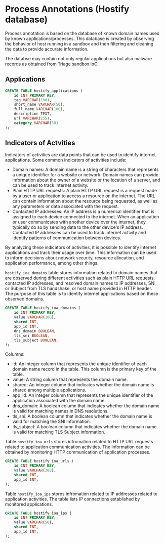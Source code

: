 # Process Annotations (Hostify database)

Process annotation is based on the database of known domain names used by known applications/processes. 
This database is created by observing the behavior of host running in a sandbox and then filtering and cleaning 
the data to provide accurate information.

The databse may contain not only regular applications but also malware records as obtained from Triage sandbox IoC.

## Applications

```sql
CREATE TABLE hostify_applications (
    id INT PRIMARY KEY,
    tag VARCHAR(100),
    short_name VARCHAR(50),
    full_name VARCHAR(100),
    description TEXT,
    url VARCHAR(255),
    category VARCHAR(50)
);
```

## Indicators of Actvities

Indicators of activities are data points that can be used to identify internet applications. Some common indicators of activities include:

* Domain names: A domain name is a string of characters that represents a unique identifier for a website or network. Domain names can provide information about the owner of a website or the location of a server, and can be used to track internet activity.
* Plain HTTP URL requests: A plain HTTP URL request is a request made by a user or application to access a resource on the internet. The URL can contain information about the resource being requested, as well as any parameters or data associated with the request.
* Contacted IP addresses: An IP address is a numerical identifier that is assigned to each device connected to the internet. When an application or user communicates with another device over the internet, they typically do so by sending data to the other device's IP address. Contacted IP addresses can be used to track internet activity and identify patterns of communication between devices.

By analyzing these indicators of activities, it is possible to identify internet applications and track their usage over time. This information can be used to inform decisions about network security, resource allocation, and application performance, among other things.

`hostify_ioa_domains` table stores information related to domain names that are observed during different activities such as plain HTTP URL requests, contacted IP addresses, and resolved domain names to IP addresses, SNI, or Subject from TLS handshake, or host name provided in HTTP header. The purpose of this table is to identify internet applications based on these observed domains.

```sql
CREATE TABLE hostify_ioa_domains (
    id INT PRIMARY KEY,
    value VARCHAR(100),
    shared INT,
    app_id INT,
    dns_domain BOOLEAN,
    tls_sni BOOLEAN,
    tls_subject BOOLEAN,
);
```

Columns:

* id: An integer column that represents the unique identifier of each domain name record in the table. This column is the primary key of the table.
* value: A string column that represents the domain name.
* shared: An integer column that indicates whether the domain name is shared among multiple applications.
* app_id: An integer column that represents the unique identifier of the application associated with the domain name.
* dns_domain: A boolean column that indicates whether the domain name is valid for matching names in DNS resolutions.
* tls_sni: A boolean column that indicates whether the domain name is valid for matching the SNI information.
* tls_subject: A boolean column that indicates whether the domain name is valid for matching TLS Subject information.


Table `hostify_ioa_urls` stores infromation related to HTTP URL requests related to application communication activities.
The information can be obtained by monitoring HTTP communication of application processes.

```sql
CREATE TABLE hostify_ioa_urls (
    id INT PRIMARY KEY,
    value VARCHAR(200),
    shared INT,
    app_id INT,
);
```

Table `hostify_ioa_ips` stores infromation related to IP addresses related to application activities. The table lists IP connections
established by monitored applications.

```sql
CREATE TABLE hostify_ioa_ips (
    id INT PRIMARY KEY,
    value VARCHAR(50),
    shared INT,
    app_id INT,
);
```
